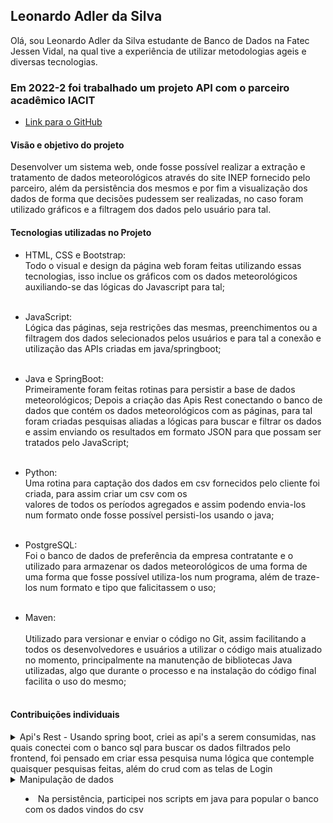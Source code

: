 <h2> Leonardo Adler da Silva </h2>

  Olá, sou Leonardo Adler da Silva
estudante de Banco de Dados na Fatec Jessen Vidal, na qual tive a experiência de utilizar
metodologias ageis e diversas tecnologias.  

<h3> Em 2022-2 foi trabalhado um projeto API com o parceiro acadêmico IACIT </h3> 
 
* [Link para o GitHub](https://github.com/DatatechOffice/Api_Iacit)

<h4> Visão e objetivo do projeto </h4>
    Desenvolver um sistema web, onde fosse possível realizar a extração e tratamento
  de dados meteorológicos através do site INEP fornecido pelo parceiro, além da persistência 
  dos mesmos e por fim a visualização dos dados de forma que decisões pudessem ser realizadas,
  no caso foram utilizado gráficos e a filtragem dos dados pelo usuário para tal.

<h4>Tecnologias utilizadas no Projeto</h4>

- HTML, CSS e Bootstrap: 
  <br>
    Todo o visual e design da página web foram feitas utilizando essas tecnologias, isso inclue os gráficos 
  com os dados meteorológicos auxiliando-se das lógicas do Javascript para tal;
  <br><br>
- JavaScript:
  <br>
    Lógica das páginas, seja restrições das mesmas, preenchimentos ou a filtragem dos dados selecionados pelos 
  usuários e para tal a conexão e utilização das APIs criadas em java/springboot;
  <br><br>
- Java e SpringBoot:
  <br>
    Primeiramente foram feitas rotinas para persistir a base de dados meteorológicos; 
    Depois a criação  das Apis Rest conectando o banco de dados que contém os dados meteorológicos com as páginas, 
  para tal foram criadas pesquisas aliadas a lógicas para buscar e filtrar os dados e assim enviando os resultados
  em formato JSON para que possam ser tratados pelo JavaScript;
  <br><br>
- Python: 
  <br>
    Uma rotina para captação dos dados em csv fornecidos pelo cliente foi criada, para assim criar um csv com os  
  valores de todos os períodos agregados e assim podendo envia-los num formato onde fosse possível persisti-los usando
  o java;
  <br><br>
- PostgreSQL: 
  <br>
    Foi o banco de dados de preferência da empresa contratante e o utilizado para armazenar os dados meteorológicos de 
  uma forma de uma forma que fosse possível utiliza-los num programa, além de traze-los num formato e tipo que 
  falicitassem o uso;
  <br><br>
  
- Maven: 
  <br>  
    Utilizado para versionar e enviar o código no Git, assim facilitando a todos os desenvolvedores e usuários a utilizar o
  código mais atualizado no momento, principalmente na manutenção de bibliotecas Java utilizadas, algo que durante o processo 
  e na instalação do código final facilita o uso do mesmo;
  <br><br>
  
<h4>Contribuições individuais</h4>
<details>
  <summary>Api's Rest  - Usando spring boot, criei as api's a serem consumidas, nas quais conectei com o banco sql para buscar os dados 
  filtrados pelo frontend, foi pensado em criar essa pesquisa numa lógica que contemple quaisquer pesquisas feitas, além
  do crud com as telas de Login</summary>
  <p>
    * [classe Controller exemplo]@Controller
public class TemperaturaController {

	@Autowired(required = true)
	private ServiceTemperatura temperaturaService;

	@PostMapping(value = { "/temperatura" }, consumes = MediaType.APPLICATION_JSON_VALUE)
	public ResponseEntity<List<Temperatura>> postFiltroPorData(@RequestBody FilterDataVo data) throws ParseException {
		
		List<Temperatura> listTemperatura = temperaturaService.getByFilter(data.getEstacao(), data.getDataInicio(), data.getDataFim());
		
		return listTemperatura != null && listTemperatura.size() > 0 ? new ResponseEntity<List<Temperatura>>(listTemperatura, HttpStatus.CREATED)
				: new ResponseEntity<List<Temperatura>>(listTemperatura, HttpStatus.BAD_REQUEST);

	}
}    
    Neste exemplo utilizei um método post para receber os dados vindos do frontend, no caso em formato JSON. Para receber esse json foi 
  necessário criar uma classe(FilterDataVO) que tivesse um modelo e atributos equivalentes aos vindos do JS.
    Entra os dados no método vindos de um service que foi feita a inserção de dependência na classe controller e após a resposta, dependendo
  do retorno ou não da função(getByFilter), existe um ternário para dar uma resposta que no caso pode ser um BadRequest(se não houver um
  retorno)  ou Created(caso haja um retorno).
	  
	  </p>
  
</details>

<details>
<summary>Manipulação de dados
	
 - Na persistência, participei nos scripts em java para popular o banco com os dados vindos do csv	</summary>
  <p>	
  Nesse trecho primeiramente recebo os dados vindos do csv referentes aos estados e como são diversas linhas
	  com o mesmo valor seguidas, criei uma lógica que quando um valor fosse inserido(for), só teria uma inserção 
	  novamente quando houvesse uma mudança, pois só queriamos uma instância de cada Estado nas tabelas, utilizando 
	  um objeto com os valores em seus atributos utilizamos o springBoot para inserir cada instância na respectiva tabela,
	  usando o comando .save;
	
	  public void insBancoService
	  (ArrayList<String> regEstN,
	  ArrayList<String> regEstC,
	  ArrayList<String> regEstLA, 
	  ArrayList<String> regEstLO, 
	  ArrayList<String> regEstAL, 
   	  ArrayList<String> regEstD, 
	  ArrayList<String> etd) 
		int ii = regEstC.size();
		for (int i = 1; i < ii; i++) {
			String estNome = regEstN.get(i);
			String estC = regEstC.get(i);
			String latitude = regEstLA.get(i);
			String longitude = regEstLO.get(i);
			String altitude = regEstAL.get(i);
			String dataFundacao = regEstD.get(i);
			String estadoS = etd.get(i);

			if (i - 1 >= 0 && regEstC.get(i - 1) != estC) {
				Estado estado = new Estado();
				estado = serviceEstado.returnEstado(estadoS);
				Estado estadoID = new Estado(estado.getEtdId());
				Estacao estacao = new Estacao(estadoID, estC, BigDecimal.valueOf(Double.parseDouble(longitude)),
						estNome, Timestamp.valueOf(dataFundacao + " 00:00:00"),
						BigDecimal.valueOf(Double.parseDouble(latitude)),
						BigDecimal.valueOf(Double.parseDouble(altitude)));
				estacaoRepository.save(estacao);
			} else {
				continue;
			}
		};
		 </p>  
	  </details>
  
 <h4>Aprendizado Efetivo</h4>
  
  <details>
  <summary>Api's Rest</summary>
  <p> - Foi o principal aprendizado, pois através desse entendimento é possível criar diversos tipos de aplicativos
  web, principalmente aqueles que necessitam de algum mecanismo de busca ou até para mostrar.
    No caso, a conexão http através dos links, os tipos de retorno e como utiliza-los(enviando e recebendo JSON's), onde utilizamos POST, GET,
    PUT entre outros tipos de requests que possibilitaram a conexão entre o Banco de Dados e o Front do projeto;
  </p>
</details>
	  
<details>
  <summary>Metodologia Ágil</summary>
  <p> - Atuei como Scrum Master e aplicamos a metodologia ágil no nosso projeto, que foi entregue em 4 Sprints e o maior aprendizado 
	nesse caso foi a necessidade de mudar e se adaptar o quão antes, para que não haja perda parcial ou significativa de certo trabalho 
	realizado e o mais importante, o quão é relevante a opnião e decisões do cliente para o projeto, por isso é necessário tirar todas
	as dúvidas e alinhar as expectativas o quanto antes, o trabalho do PO pode afetar toda a equipe e o resultado de um projeto.</p>
</details>
	  
  <summary>Demais Aprendizados</summary>
  <p> - Compreendem o funcionamento de interfaces(orientação a objeto)e o polimorfismo na linguagem Java, Javascript, HTML e CSS(através do
  bootstrap). Além da manipulação de dados massivos, desde o download a persistência efetiva;
  </p>

  

  
